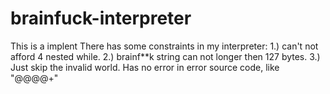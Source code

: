 # brainfuck-interpreter
This is a implent
There has some constraints in my interpreter:
1.) can't not afford 4 nested while.
2.) brainf**k string can not longer then 127 bytes.
3.) Just skip the invalid world. Has no error in error source code, like "@@@@+"
